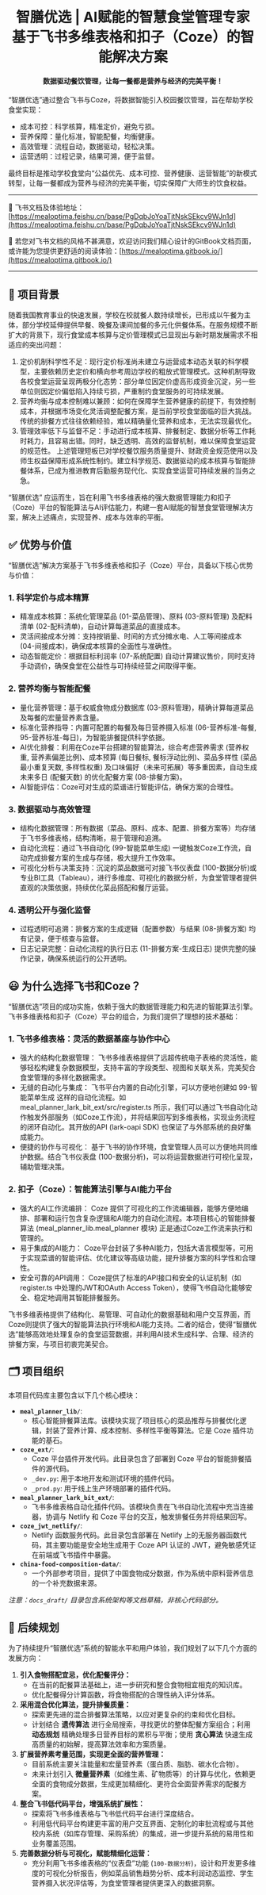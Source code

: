 <h1 align="center">
  <br>
  智膳优选 | AI赋能的智慧食堂管理专家
  <br>
  基于飞书多维表格和扣子（Coze）的智能解决方案
  <br>
</h1>

<h4 align="center">数据驱动餐饮管理，让每一餐都是营养与经济的完美平衡！</h4>

“智膳优选”通过整合飞书与Coze，将数据智能引入校园餐饮管理，旨在帮助学校食堂实现：

- 成本可控：科学核算，精准定价，避免亏损。
- 营养保障：量化标准，智能配餐，均衡健康。
- 高效管理：流程自动，数据驱动，轻松决策。
- 运营透明：过程记录，结果可溯，便于监督。

最终目标是推动学校食堂向“公益优先、成本可控、营养健康、运营智能”的新模式转型，让每一餐都成为营养与经济的完美平衡，切实保障广大师生的饮食权益。

---

📖 飞书文档及体验地址：[https://mealoptima.feishu.cn/base/PgDqbJoYoaTjtNskSEkcv9WJn1d](https://mealoptima.feishu.cn/base/PgDqbJoYoaTjtNskSEkcv9WJn1d)

🌻 若您对飞书文档的风格不甚满意，欢迎访问我们精心设计的GitBook文档页面，或许能为您提供更舒适的阅读体验：[https://mealoptima.gitbook.io/](https://mealoptima.gitbook.io/)

---

## 🌟 项目背景

随着我国教育事业的快速发展，学校在校就餐人数持续增长，已形成以午餐为主体，部分学校延伸提供早餐、晚餐及课间加餐的多元化供餐体系。在服务规模不断扩大的背景下，现行食堂成本核算与定价管理模式已显现出与新时期发展需求不相适应的突出问题：

1. 定价机制科学性不足：现行定价标准尚未建立与运营成本动态关联的科学模型，主要依赖历史定价和横向参考周边学校的粗放式管理模式。这种机制导致各校食堂运营呈现两极分化态势：部分单位因定价虚高形成资金沉淀，另一些单位则因定价偏低陷入持续亏损，严重制约食堂服务的可持续发展。
2. 营养均衡与成本控制难以兼顾：如何在保障学生营养健康的前提下，有效控制成本，并根据市场变化灵活调整配餐方案，是当前学校食堂面临的巨大挑战。传统的排餐方式往往依赖经验，难以精确量化营养和成本，无法实现最优化。
3. 管理效率低下与监督不足：手动进行成本核算、排餐制定、数据分析等工作耗时耗力，且容易出错。同时，缺乏透明、高效的监督机制，难以保障食堂运营的规范性。
上述管理短板已对学校餐饮服务质量提升、财政资金规范使用以及师生权益保障形成系统性制约。建立科学规范、数据驱动的成本核算与智能排餐体系，已成为推进教育后勤服务现代化、实现食堂运营可持续发展的当务之急。

“智膳优选” 应运而生，旨在利用飞书多维表格的强大数据管理能力和扣子（Coze）平台的智能算法与AI评估能力，构建一套AI赋能的智慧食堂管理解决方案，解决上述痛点，实现营养、成本与效率的平衡。

## ✅ 优势与价值

“智膳优选”解决方案基于飞书多维表格和扣子（Coze）平台，具备以下核心优势与价值：

### 1. 科学定价与成本精算

- 精准成本核算：系统化管理菜品 (01-菜品管理)、原料 (03-原料管理) 及配料清单 (02-配料清单)，自动计算每道菜品的直接成本。
- 灵活间接成本分摊：支持按销量、时间的方式分摊水电、人工等间接成本 (04-间接成本)，确保成本核算的全面性与准确性。
- 动态智能定价：根据目标利润率 (07-系统配置) 自动计算建议售价，同时支持手动调价，确保食堂在公益性与可持续经营之间取得平衡。

### 2. 营养均衡与智能配餐

- 量化营养管理：基于权威食物成分数据库 (03-原料管理)，精确计算每道菜品及每餐的宏量营养素含量。
- 标准化营养指导：内置可配置的每餐及每日营养摄入标准 (06-营养标准-每餐, 95-营养标准-每日)，为智能排餐提供科学依据。
- AI优化排餐：利用在Coze平台搭建的智能算法，综合考虑营养需求 (营养权重, 营养素偏差比例)、成本预算 (每日餐标, 餐标浮动比例)、菜品多样性 (菜品最小重复天数, 多样性权重) 及口味偏好（未来可拓展）等多重因素，自动生成未来多日 (配餐天数) 的优化配餐方案 (08-排餐方案)。
- AI智能评估：Coze可对生成的菜谱进行智能评估，确保方案的合理性。

### 3. 数据驱动与高效管理

- 结构化数据管理：所有数据（菜品、原料、成本、配置、排餐方案等）均存储于飞书多维表格，结构清晰，易于管理和追溯。
- 自动化流程：通过飞书自动化 (99-智能菜单生成) 一键触发Coze工作流，自动完成排餐方案的生成与存储，极大提升工作效率。
- 可视化分析与决策支持：沉淀的菜品数据可对接飞书仪表盘 (100-数据分析)或专业BI工具（Tableau），进行多维度、可视化的数据分析，为食堂管理者提供直观的决策依据，持续优化菜品搭配和餐厅运营。

### 4. 透明公开与强化监督

- 过程透明可追溯：排餐方案的生成逻辑（配置参数）与结果 (08-排餐方案) 均有记录，便于核查与监督。
- 日志记录完整：自动化流程的执行日志 (11-排餐方案-生成日志) 提供完整的操作记录，确保系统运行的公开透明。

## 😃 为什么选择飞书和Coze？

“智膳优选”项目的成功实施，依赖于强大的数据管理能力和先进的智能算法引擎。飞书多维表格和扣子（Coze）平台的组合，为我们提供了理想的技术基础：

### 1. 飞书多维表格：灵活的数据基座与协作中心

- 强大的结构化数据管理： 飞书多维表格提供了远超传统电子表格的灵活性，能够轻松构建复杂数据模型，支持丰富的字段类型、视图和关联关系，完美契合食堂管理的多样化数据需求。
- 无缝的自动化与集成： 飞书平台内置的自动化引擎，可以方便地创建如 99-智能菜单生成 这样的自动化流程。如 meal_planner_lark_bit_ext/src/register.ts 所示，我们可以通过飞书自动化动作触发外部服务（如Coze工作流），并将结果回写到多维表格，实现业务流程的闭环自动化。其开放的API (lark-oapi SDK) 也保证了与外部系统的良好集成能力。
- 便捷的协作与可视化： 基于飞书的协作环境，食堂管理人员可以方便地共同维护数据。结合飞书仪表盘 (100-数据分析)，可以将运营数据进行可视化呈现，辅助管理决策。

### 2. 扣子（Coze）：智能算法引擎与AI能力平台

- 强大的AI工作流编排： Coze 提供了可视化的工作流编辑器，能够方便地编排、部署和运行包含复杂逻辑和AI能力的自动化流程。本项目核心的智能排餐算法 (meal_planner_lib.meal_planner 模块) 正是通过Coze工作流来执行和管理的。
- 易于集成的AI能力： Coze平台封装了多种AI能力，包括大语言模型等，可用于实现菜谱的智能评估、优化建议等高级功能，提升排餐方案的科学性和合理性。
- 安全可靠的API调用： Coze提供了标准的API接口和安全的认证机制（如 register.ts 中处理的JWT和OAuth Access Token），使得飞书自动化能够安全、稳定地调用其智能排餐服务。

飞书多维表格提供了结构化、易管理、可自动化的数据基础和用户交互界面，而Coze则提供了强大的智能算法执行环境和AI能力支持。二者的结合，使得“智膳优选”能够高效地处理复杂的食堂运营数据，并利用AI技术生成科学、合理、经济的排餐方案，与项目初衷完美契合。

## 🗂️ 项目组织

本项目代码库主要包含以下几个核心模块：

- **`meal_planner_lib/`**:
  - 核心智能排餐算法库。该模块实现了项目核心的菜品推荐与排餐优化逻辑，封装了营养计算、成本控制、多样性平衡等算法。它是 Coze 插件功能的基石。
- **`coze_ext/`**:
  - Coze 平台插件开发代码。此目录包含了部署到 Coze 平台的智能排餐插件的源代码。
  - `_dev.py`: 用于本地开发和测试环境的插件代码。
  - `_prod.py`: 用于线上生产环境部署的插件代码。
- **`meal_planner_lark_bit_ext/`**:
  - 飞书多维表格自动化插件代码。该模块负责在飞书自动化流程中充当连接器，协调与 Netlify 和 Coze 平台的交互，触发排餐任务并将结果回写。
- **`coze_jwt_netlify/`**:
  - Netlify 函数服务代码。此目录包含部署在 Netlify 上的无服务器函数代码，其主要功能是安全地生成用于 Coze API 认证的 JWT，避免敏感凭证在前端或飞书插件中暴露。
- **`china-food-composition-data/`**:
  - 一个外部参考项目，提供了中国食物成分数据，作为系统中原料营养信息的一个补充数据来源。

*注意：`docs_draft/` 目录包含系统架构等文档草稿，非核心代码部分。*

## 🌈 后续规划

为了持续提升“智膳优选”系统的智能水平和用户体验，我们规划了以下几个方面的发展方向：

1. **引入食物搭配宜忌，优化配餐评分：**
    - 在当前的配餐算法基础上，进一步研究和整合食物相宜相克的知识库。
    - 优化配餐得分计算函数，将食物搭配的合理性纳入评分体系。
2. **采用混合优化算法，提升排餐质量：**
    - 探索更先进的混合排餐算法策略，以应对更复杂的约束和优化目标。
    - 计划结合 **遗传算法** 进行全局搜索，寻找更优的整体配餐方案组合；利用 **动态规划** 精确处理多日营养目标的累积与平衡；使用 **贪心算法** 快速生成高质量的初始解，提高算法效率和方案质量。
3. **扩展营养素考量范围，实现更全面的营养管理：**
    - 目前系统主要关注能量和宏量营养素（蛋白质、脂肪、碳水化合物）。
    - 未来计划引入 **微量营养素**（如维生素、矿物质等）的计算与优化，依赖更全面的食物成分数据，生成更加精细化、更符合全面营养需求的配餐方案。
4. **整合飞书低代码平台，增强系统扩展性：**
    - 探索将飞书多维表格与飞书低代码平台进行深度结合。
    - 利用低代码平台构建更丰富的用户交互界面、定制化的审批流程或与其他校内系统（如库存管理、采购系统）的集成，进一步提升系统的易用性和业务覆盖范围。
5. **完善数据分析与可视化，赋能精细化运营：**
    - 充分利用飞书多维表格的“仪表盘”功能 (`100-数据分析`)，设计和开发更多维度的可视化分析报告，例如菜品销售趋势分析、成本利润动态监控、学生营养摄入状况评估等，为食堂管理者提供更深入的数据洞察。
